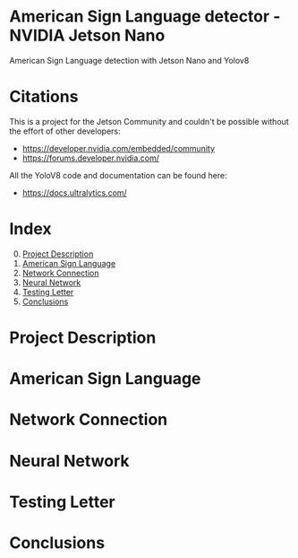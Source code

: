 # American Sign Language detector - NVIDIA Jetson Nano
American Sign Language detection with Jetson Nano and Yolov8

# Citations
This is a project for the Jetson Community and couldn't be possible without the effort of other developers:
  - https://developer.nvidia.com/embedded/community
  - https://forums.developer.nvidia.com/
    
All the YoloV8 code and documentation can be found here:
  - https://docs.ultralytics.com/

# Index
0.  [Project Description](https://github.com/gerardiandre79/asljetsonyolov8/blob/main/README.md#project-description)
1.  [American Sign Language](https://github.com/gerardiandre79/asljetsonyolov8/blob/main/README.md#american-sign-language)
2.  [Network Connection](https://github.com/gerardiandre79/asljetsonyolov8/blob/main/README.md#network-connection)
3.  [Neural Network](https://github.com/gerardiandre79/asljetsonyolov8/blob/main/README.md#neural-network)
4.  [Testing Letter](https://github.com/gerardiandre79/asljetsonyolov8/blob/main/README.md#testing-letter)
5.  [Conclusions](https://github.com/gerardiandre79/asljetsonyolov8/blob/main/README.md#conclusions)

# Project Description

# American Sign Language

# Network Connection

# Neural Network

# Testing Letter
   
# Conclusions
